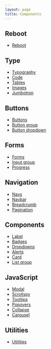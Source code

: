 ```yaml
---
layout: page
title: Components
---
```


## Reboot

- <a href="{{ site.baseurl }}/components/reboot">Reboot</a>

## Type

- <a href="{{ site.baseurl }}/components/typography">Typography</a>
- <a href="{{ site.baseurl }}/components/code">Code</a>
- <a href="{{ site.baseurl }}/components/tables">Tables</a>
- <a href="{{ site.baseurl }}/components/images">Images</a>
- <a href="{{ site.baseurl }}/components/jumbotron">Jumbotron</a>

## Buttons

- <a href="{{ site.baseurl }}/components/buttons">Buttons</a>
- <a href="{{ site.baseurl }}/components/button-group">Button group</a>
- <a href="{{ site.baseurl }}/components/button-dropdown">Button dropdown</a>

## Forms

- <a href="{{ site.baseurl }}/components/forms">Forms</a>
- <a href="{{ site.baseurl }}/components/input-groups">Input group</a>
- <a href="{{ site.baseurl }}/components/progress">Progress</a>

## Navigation

- <a href="{{ site.baseurl }}/components/navs">Navs</a>
- <a href="{{ site.baseurl }}/components/navbar">Navbar</a>
- <a href="{{ site.baseurl }}/components/breadcrumb">Breadcrumb</a>
- <a href="{{ site.baseurl }}/components/pagination">Pagination</a>

## Components

- <a href="{{ site.baseurl }}/components/label">Label</a>
- <a href="{{ site.baseurl }}/components/badges">Badges</a>
- <a href="{{ site.baseurl }}/components/dropdowns">Dropdowns</a>
- <a href="{{ site.baseurl }}/components/alerts">Alerts</a>
- <a href="{{ site.baseurl }}/components/card">Card</a>
- <a href="{{ site.baseurl }}/components/list-group">List group</a>

## JavaScript

- <a href="{{ site.baseurl }}/components/modal">Modal</a>
- <a href="{{ site.baseurl }}/components/scrollspy">Scrollspy</a>
- <a href="{{ site.baseurl }}/components/tooltips">Tooltips</a>
- <a href="{{ site.baseurl }}/components/popovers">Popovers</a>
- <a href="{{ site.baseurl }}/components/collapse">Collapse</a>
- <a href="{{ site.baseurl }}/components/carousel">Carousel</a>

## Utilities

- <a href="{{ site.baseurl }}/components/utilities">Utilities</a>
